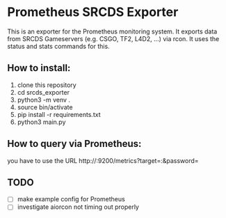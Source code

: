 # Prometheus SRCDS Exporter

This is an exporter for the Prometheus monitoring system.
It exports data from SRCDS Gameservers (e.g. CSGO, TF2, L4D2, ...) via rcon.
It uses the status and stats commands for this.

## How to install:

1. clone this repository
2. cd srcds_exporter
3. python3 -m venv .
4. source bin/activate
4. pip install -r requirements.txt
5. python3 main.py

## How to query via Prometheus:

you have to use the URL http://<exporter-address>:9200/metrics?target=<host>:<port>&password=<yourrconpassword>

## TODO

- [ ] make example config for Prometheus
- [ ] investigate aiorcon not timing out properly
